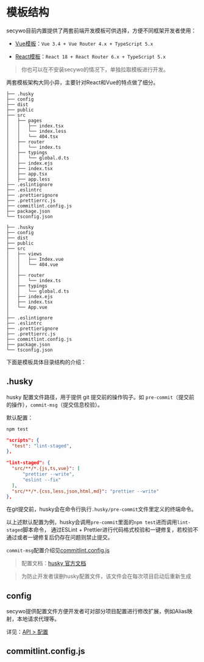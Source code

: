 
# 模板结构

secywo目前内置提供了两套前端开发模板可供选择，方便不同框架开发者使用：

- [Vue模板]：`Vue 3.4 + Vue Router 4.x + TypeScript 5.x`

- [React模板]：`React 18 + React Router 6.x + TypeScript 5.x`

> 你也可以在不安装secywo的情况下，单独拉取模板进行开发。

两套模板架构大同小异，主要针对React和Vue的特点做了细分。

```shell title="react模板"
├── .husky
├── config
├── dist
├── public
├── src
│   ├── pages
│   │   ├── index.tsx
│   │   └── index.less
│   │   └── 404.tsx
│   ├── router
│   │   └── index.ts
│   ├── typings
│   │   └── global.d.ts
│   ├── index.ejs
│   ├── index.tsx
│   ├── app.tsx
│   ├── app.less
├── .eslintignore
├── .eslintrc
├── .prettierignore
├── .prettierrc.js
├── commitlint.config.js
├── package.json
└── tsconfig.json
```

```shell title="vue模板"
├── .husky
├── config
├── dist
├── public
├── src
│   ├── views
│   │   ├── Index.vue
│   │   └── 404.vue
│   │   
│   ├── router
│   │   └── index.ts
│   ├── typings
│   │   └── global.d.ts
│   ├── index.ejs
│   ├── index.tsx
│   └── App.vue
│
├── .eslintignore
├── .eslintrc
├── .prettierignore
├── .prettierrc.js
├── commitlint.config.js
├── package.json
└── tsconfig.json
```

下面是模板具体目录结构的介绍：

## .husky
husky 配置文件路径，用于提供 git 提交前的操作钩子。如
`pre-commit`（提交前的操作），`commit-msg`（提交信息校验）。

默认配置：

```bash title=".husky/pre-commit"
npm test
```

```json title="package.json"
"scripts": {
  "test": "lint-staged",
},
        
"lint-staged": {
  "src/**/*.{js,ts,vue}": [
      "prettier --write",
      "eslint --fix"
  ],
  "src/**/*.{css,less,json,html,md}": "prettier --write"
},
```

在git提交前，husky会在命令行执行`.husky/pre-commit`文件里定义的终端命令。

以上述默认配置为例，husky会调用`pre-commit`里面的`npm test`进而调用`lint-staged`脚本命令， 通过ESLint + Prettier进行代码格式校验和一键修复，若校验不通过或者一键修复后仍存在问题则禁止提交。

`commit-msg`配置介绍见[commitlint.config.js](#commitlint-config-js)

> 配置文档：[husky 官方文档](https://typicode.github.io/husky/#/)

> 为防止开发者误删husky配置文件，该文件会在每次项目启动后重新生成

## config

secywo提供配置文件方便开发者可对部分项目配置进行修改扩展，例如Alias映射，本地请求代理等。

详见：[API > 配置]

## commitlint.config.js

[Vue模板]:https://gitee.com/fanlaBoy/secywo-template-vue
[React模板]:https://gitee.com/fanlaBoy/secywo-template-react
[API > 配置]:/config.md#alias


